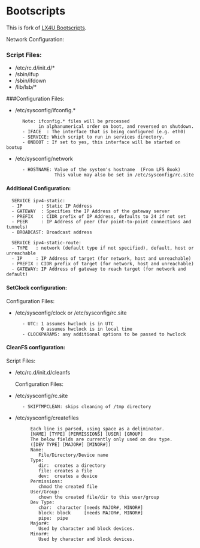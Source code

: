 # Bootscripts

This is fork of [LX4U Bootscripts](https://github.com/Linux4Yourself/bootscripts).

Network Configuration:

### Script Files:
* /etc/rc.d/init.d/*
* /sbin/ifup
* /sbin/ifdown
* /lib/lsb/*

###Configuration Files:
* /etc/sysconfig/ifconfig.*
```
      Note: ifconfig.* files will be processed
            in alphanumerical order on boot, and reversed on shutdown.
      - IFACE  : The interface that is being configured (e.g. eth0)
      - SERVICE: Which script to run in services directory.
      - ONBOOT : If set to yes, this interface will be started on bootup
```

* /etc/sysconfig/network
```
      - HOSTNAME: Value of the system's hostname  (From LFS Book)
                  This value may also be set in /etc/sysconfig/rc.site
```

####   Additional Configuration:
      SERVICE ipv4-static:
      - IP       : Static IP Address
      - GATEWAY  : Specifies the IP Address of the gateway server
      - PREFIX   : CIDR prefix of IP Address, defaults to 24 if not set
      - PEER     : IP Address of peer (for point-to-point connections and tunnels)
      - BROADCAST: Broadcast address

      SERVICE ipv4-static-route:
      - TYPE   : network (default type if not specified), default, host or unreachable
      - IP     : IP Address of target (for network, host and unreachable)
      - PREFIX : CIDR prefix of target (for network, host and unreachable)
      - GATEWAY: IP Address of gateway to reach target (for network and default)


#### SetClock configuration:

   Configuration Files:
* /etc/sysconfig/clock or /etc/sysconfig/rc.site
```
      - UTC: 1 assumes hwclock is in UTC
             0 assumes hwclock is in local time
      - CLOCKPARAMS: any additional options to be passed to hwclock
```

#### CleanFS configuration:

   Script Files:
* /etc/rc.d/init.d/cleanfs

   Configuration Files:
* /etc/sysconfig/rc.site
```
      - SKIPTMPCLEAN: skips cleaning of /tmp directory
```

* /etc/sysconfig/createfiles 
```
         Each line is parsed, using space as a deliminator.
         [NAME] [TYPE] [PERMISSIONS] [USER] [GROUP]
         The below fields are currently only used on dev type.
         ([DEV TYPE] [MAJOR#] [MINOR#])
         Name:
            File/Directory/Device name
         Type:
            dir:  creates a directory
            file: creates a file
            dev:  creates a device
         Permissions:
            chmod the created file
         User/Group:
            chown the created file/dir to this user/group
         Dev Type:
            char:  character [needs MAJOR#, MINOR#]
            block: block     [needs MAJOR#, MINOR#]
            pipe:  pipe
         Major#:
            Used by character and block devices.
         Minor#:
            Used by character and block devices.
```
